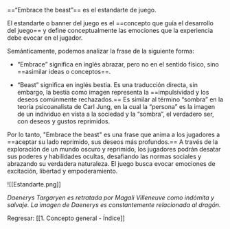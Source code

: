 
==“Embrace the beast”== es el estandarte de juego. 

El estandarte o banner del juego es el ==concepto que guía el desarrollo del juego== y define conceptualmente las emociones que la experiencia debe evocar en el jugador.

Semánticamente, podemos analizar la frase de la siguiente forma: 

- “Embrace” significa en inglés abrazar, pero no en el sentido físico, sino ==asimilar ideas o conceptos==.

- “Beast” significa en inglés bestia. Es una traducción directa, sin embargo, la bestia como imagen representa la ==impulsividad y los deseos comúnmente rechazados.== Es similar al término “sombra” en la teoría psicoanalista de Carl Jung, en la cual la “persona” es la imagen de un individuo en vista a la sociedad y la “sombra”, el verdadero ser, con deseos y gustos reprimidos.

Por lo tanto, "Embrace the beast" es una frase que anima a los jugadores a ==aceptar su lado reprimido, sus deseos más profundos.== A través de la exploración de un mundo oscuro y reprimido, los jugadores podrán desatar sus poderes y habilidades ocultas, desafiando las normas sociales y abrazando su verdadera naturaleza. El juego busca evocar emociones de excitación, libertad y empoderamiento.

![[Estandarte.png]]

*Daenerys Targaryen es retratada por Magali Villeneuve como indómita y salvaje. La imagen de Daenerys es constantemente relacionada al dragón.*

Regresar: [[1. Concepto general - Índice]]